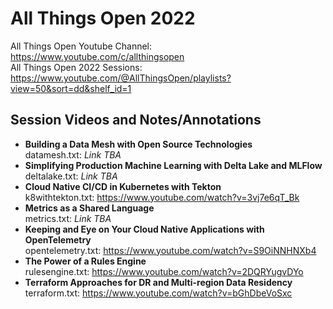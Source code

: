 # All Things Open 2022
  
  All Things Open Youtube Channel: https://www.youtube.com/c/allthingsopen  
  All Things Open 2022 Sessions: https://www.youtube.com/@AllThingsOpen/playlists?view=50&sort=dd&shelf_id=1  

## Session Videos and Notes/Annotations
* **Building a Data Mesh with Open Source Technologies**  
  datamesh.txt: *Link TBA*  
* **Simplifying Production Machine Learning with Delta Lake and MLFlow**  
  deltalake.txt: *Link TBA*  
* **Cloud Native CI/CD in Kubernetes with Tekton**  
  k8withtekton.txt: https://www.youtube.com/watch?v=3vj7e6qT_Bk 
* **Metrics as a Shared Language**  
  metrics.txt: *Link TBA*  
* **Keeping and Eye on Your Cloud Native Applications with OpenTelemetry**  
  opentelemetry.txt: https://www.youtube.com/watch?v=S9OiNNHNXb4  
* **The Power of a Rules Engine**  
  rulesengine.txt: https://www.youtube.com/watch?v=2DQRYugvDYo
* **Terraform Approaches for DR and Multi-region Data Residency**  
  terraform.txt: https://www.youtube.com/watch?v=bGhDbeVoSxc  